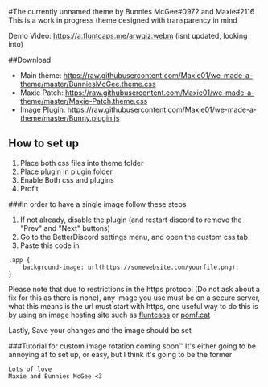 #The currently unnamed theme by Bunnies McGee#0972 and Maxie#2116
This is a work in progress theme designed with transparency in mind  

Demo Video: https://a.fluntcaps.me/arwqiz.webm (isnt updated, looking into)

##Download
- Main theme: https://raw.githubusercontent.com/Maxie01/we-made-a-theme/master/BunniesMcGee.theme.css
- Maxie Patch: https://raw.githubusercontent.com/Maxie01/we-made-a-theme/master/Maxie-Patch.theme.css
- Image Plugin: https://raw.githubusercontent.com/Maxie01/we-made-a-theme/master/Bunny.plugin.js

## How to set up

1. Place both css files into theme folder
2. Place plugin in plugin folder
3. Enable Both css and plugins
4. Profit

###In order to have a single image follow these steps
1. If not already, disable the plugin (and restart discord to remove the "Prev" and "Next" buttons)
2. Go to the BetterDiscord settings menu, and open the custom css tab
3. Paste this code in
```
.app {
    background-image: url(https://somewebsite.com/yourfile.png);
}
```

Please note that due to restrictions in the https protocol (Do not ask about a fix for this as there is none), any image you use must be on a secure server, what this means is the url must start with https, one useful way to do this is by using an image hosting site such as [fluntcaps](https://fluntcaps.me) or [pomf.cat](https://pomf.cat/)

Lastly, Save your changes and the image should be set

###Tutorial for custom image rotation coming soon™
It's either going to be annoying af to set up, or easy, but I think it's going to be the former


```
Lots of love
Maxie and Bunnies McGee <3
```
